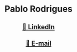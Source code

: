 <h1 align="center">Pablo Rodrigues</h1>
<h2 align="center">
    <a href="https://www.linkedin.com/in/pablo-rodrigues-125b73224/">🔗 LinkedIn</a>
</h2>
<h2 align="center">
    <a href="https://pt-br.reactjs.org/">🔗 E-mail</a>
</h2>
